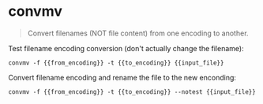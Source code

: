 convmv
======

> Convert filenames (NOT file content) from one encoding to another.

Test filename encoding conversion (don't actually change the filename):

    convmv -f {{from_encoding}} -t {{to_encoding}} {{input_file}}

Convert filename encoding and rename the file to the new enconding:

    convmv -f {{from_encoding}} -t {{to_encoding}} --notest {{input_file}}
